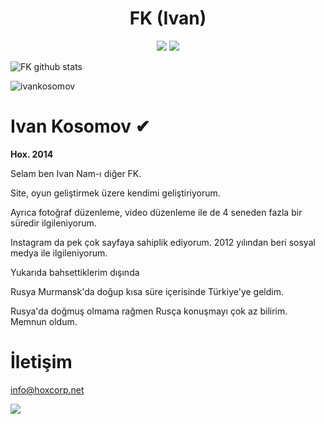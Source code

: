 <h1 align="center">FK (Ivan)</h1>
<p align="center">
 <a href="https://discord.com/users/257416674892972032" target"blank_"><img src="https://img.shields.io/badge/Discord%20-7289DA.svg?&style=for-the-badge&logo=discord&logoColor=white"></a>
 <a href="https://discord.gg/7jgD3tZ3S3" target"blank_"><img src="https://img.shields.io/badge/SQUAD%20-7289DA.svg?&style=for-the-badge&logo=discord&logoColor=white"></a>

![FK github stats](https://github-readme-stats.vercel.app/api?username=ivankosomov&show_icons=true&hide_title=true&theme=radical&text_color=FF0022)
 
 <img src="https://komarev.com/ghpvc/?username=ivankosomov&label=Total%20Visitor&color=b20000" alt="ivankosomov" />
 
# Ivan Kosomov ✔
**Hox. 2014**

Selam ben Ivan Nam-ı diğer FK.

Site, oyun geliştirmek üzere kendimi geliştiriyorum.

Ayrıca fotoğraf düzenleme, video düzenleme ile de 4 seneden fazla bir süredir ilgileniyorum.

Instagram da pek çok sayfaya sahiplik ediyorum. 2012 yılından beri sosyal medya ile ilgileniyorum.
 
Yukarıda bahsettiklerim dışında
 
Rusya Murmansk'da doğup kısa süre içerisinde Türkiye'ye geldim. 

Rusya'da doğmuş olmama rağmen Rusça konuşmayı çok az bilirim. Memnun oldum.

# İletişim
info@hoxcorp.net

<div align="left">
    <a href="https://discord.com/users/257416674892972032" title="Discord Profile"><img src="https://lanyard-profile-readme.vercel.app/api/257416674892972032"></a>
</div>
